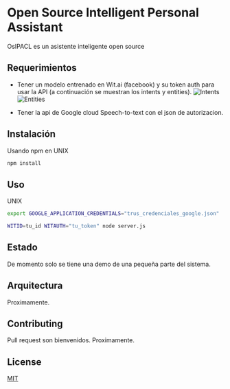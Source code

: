 # Open Source Intelligent Personal Assistant

OsIPACL es un asistente inteligente open source

## Requerimientos

- Tener un modelo entrenado en Wit.ai (facebook) y su token auth para usar la API (a continuación se muestran los intents y entities).
  ![Intents](https://image.prntscr.com/image/TBPNRnHWSC6TJCneUFqNMQ.png)
  ![Entities](https://image.prntscr.com/image/SGvNPaxaRIGdxrrteHQkHQ.png)

- Tener la api de Google cloud Speech-to-text con el json de autorizacion.

## Instalación

Usando npm en UNIX

```bash
npm install
```

## Uso

UNIX

```bash
export GOOGLE_APPLICATION_CREDENTIALS="trus_credenciales_google.json"
```

```bash
WITID=tu_id WITAUTH="tu_token" node server.js
```

## Estado

De momento solo se tiene una demo de una pequeña parte del sistema.

## Arquitectura

Proximamente.

## Contributing

Pull request son bienvenidos.
Proximamente.

## License

[MIT](https://choosealicense.com/licenses/mit/)
